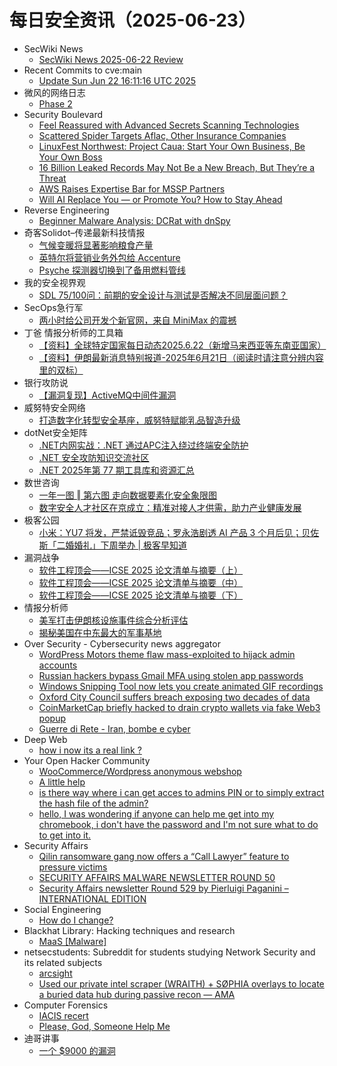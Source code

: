 # 每日安全资讯（2025-06-23）

- SecWiki News
  - [SecWiki News 2025-06-22 Review](http://www.sec-wiki.com/?2025-06-22)
- Recent Commits to cve:main
  - [Update Sun Jun 22 16:11:16 UTC 2025](https://github.com/trickest/cve/commit/7f8234453bf35c1191958442ca6f4c1010052c3b)
- 微风的网络日志
  - [Phase 2](http://leybreeze.com/blog/?p=220174)
- Security Boulevard
  - [Feel Reassured with Advanced Secrets Scanning Technologies](https://securityboulevard.com/2025/06/feel-reassured-with-advanced-secrets-scanning-technologies/?utm_source=rss&utm_medium=rss&utm_campaign=feel-reassured-with-advanced-secrets-scanning-technologies)
  - [Scattered Spider Targets Aflac, Other Insurance Companies](https://securityboulevard.com/2025/06/scattered-spider-targets-aflac-other-insurance-companies/?utm_source=rss&utm_medium=rss&utm_campaign=scattered-spider-targets-aflac-other-insurance-companies)
  - [LinuxFest Northwest: Project Caua: Start Your Own Business, Be Your Own Boss](https://securityboulevard.com/2025/06/linuxfest-northwest-project-caua-start-your-own-business-be-your-own-boss/?utm_source=rss&utm_medium=rss&utm_campaign=linuxfest-northwest-project-caua-start-your-own-business-be-your-own-boss)
  - [16 Billion Leaked Records May Not Be a New Breach, But They’re a Threat](https://securityboulevard.com/2025/06/16-billion-leaked-records-may-not-be-a-new-breach-but-theyre-a-threat/?utm_source=rss&utm_medium=rss&utm_campaign=16-billion-leaked-records-may-not-be-a-new-breach-but-theyre-a-threat)
  - [AWS Raises Expertise Bar for MSSP Partners](https://securityboulevard.com/2025/06/aws-raises-expertise-bar-for-mssp-partners/?utm_source=rss&utm_medium=rss&utm_campaign=aws-raises-expertise-bar-for-mssp-partners)
  - [Will AI Replace You — or Promote You? How to Stay Ahead](https://securityboulevard.com/2025/06/will-ai-replace-you-or-promote-you-how-to-stay-ahead/?utm_source=rss&utm_medium=rss&utm_campaign=will-ai-replace-you-or-promote-you-how-to-stay-ahead)
- Reverse Engineering
  - [Beginner Malware Analysis: DCRat with dnSpy](https://www.reddit.com/r/ReverseEngineering/comments/1lho03f/beginner_malware_analysis_dcrat_with_dnspy/)
- 奇客Solidot–传递最新科技情报
  - [气候变暖将显著影响粮食产量](https://www.solidot.org/story?sid=81619)
  - [英特尔将营销业务外包给 Accenture](https://www.solidot.org/story?sid=81618)
  - [Psyche 探测器切换到了备用燃料管线](https://www.solidot.org/story?sid=81617)
- 我的安全视界观
  - [SDL 75/100问：前期的安全设计与测试是否解决不同层面问题？](https://mp.weixin.qq.com/s?__biz=MzI3Njk2OTIzOQ==&mid=2247486895&idx=1&sn=9a04a446bbe2595d96055ac7a0df688e)
- SecOps急行军
  - [两小时给公司开发个新官网，来自 MiniMax 的震撼](https://mp.weixin.qq.com/s?__biz=MjM5Mjc5MDQ3NA==&mid=2652056375&idx=1&sn=fba2e3a305fcb2d4f6dae1c93911f47b)
- 丁爸 情报分析师的工具箱
  - [【资料】全球特定国家每日动态2025.6.22（新增马来西亚等东南亚国家）](https://mp.weixin.qq.com/s?__biz=MzI2MTE0NTE3Mw==&mid=2651150825&idx=1&sn=3bc3186c61840f050220fce6f15b807a)
  - [【资料】伊朗最新消息特别报道-2025年6月21日（阅读时请注意分辨内容里的双标）](https://mp.weixin.qq.com/s?__biz=MzI2MTE0NTE3Mw==&mid=2651150825&idx=2&sn=87ba10f82cb560a98b409f7ab9c5a98d)
- 银行攻防说
  - [【漏洞复现】ActiveMQ中间件漏洞](https://mp.weixin.qq.com/s?__biz=MzI5NTQ5MTAzMA==&mid=2247484465&idx=1&sn=d7f9a4567cfd52ae2a3cd15067b1838c)
- 威努特安全网络
  - [打造数字化转型安全基座，威努特赋能乳品智造升级](https://mp.weixin.qq.com/s?__biz=MzAwNTgyODU3NQ==&mid=2651133669&idx=1&sn=d5d8b13efd8deeff85eac6da181d6a87)
- dotNet安全矩阵
  - [.NET内网实战：.NET 通过APC注入绕过终端安全防护](https://mp.weixin.qq.com/s?__biz=MzUyOTc3NTQ5MA==&mid=2247499931&idx=1&sn=9dd288e4b9d923b589cf0584bdc4d857)
  - [.NET 安全攻防知识交流社区](https://mp.weixin.qq.com/s?__biz=MzUyOTc3NTQ5MA==&mid=2247499931&idx=2&sn=faadb2416e504c5b2b4d88539ed4853a)
  - [.NET 2025年第 77 期工具库和资源汇总](https://mp.weixin.qq.com/s?__biz=MzUyOTc3NTQ5MA==&mid=2247499931&idx=3&sn=052dce540f0f8f926ec0b81041929afc)
- 数世咨询
  - [一年一图 ‖ 第六图 走向数据要素化安全象限图](https://mp.weixin.qq.com/s?__biz=MzkxNzA3MTgyNg==&mid=2247539231&idx=1&sn=039b8cb1018dab7f4ae68115fb45e54f)
  - [数字安全人才社区在京成立：精准对接人才供需，助力产业健康发展](https://mp.weixin.qq.com/s?__biz=MzkxNzA3MTgyNg==&mid=2247539231&idx=2&sn=b51b6d30bcc2bdde4b71324457826970)
- 极客公园
  - [小米：YU7 将发，严禁诋毁竞品；罗永浩剧透 AI 产品 3 个月后见；贝佐斯「二婚婚礼」下周举办 | 极客早知道](https://mp.weixin.qq.com/s?__biz=MTMwNDMwODQ0MQ==&mid=2653081534&idx=1&sn=56131300c49f32e1bb1fb6a424b04807)
- 漏洞战争
  - [软件工程顶会——ICSE 2025 论文清单与摘要（上）](https://mp.weixin.qq.com/s?__biz=MzU0MzgzNTU0Mw==&mid=2247485981&idx=1&sn=f049b3766fbc37a1dce9141cd6377cd4)
  - [软件工程顶会——ICSE 2025 论文清单与摘要（中）](https://mp.weixin.qq.com/s?__biz=MzU0MzgzNTU0Mw==&mid=2247485981&idx=2&sn=dde58306f0db01312972ec31b0cf3bc7)
  - [软件工程顶会——ICSE 2025 论文清单与摘要（下）](https://mp.weixin.qq.com/s?__biz=MzU0MzgzNTU0Mw==&mid=2247485981&idx=3&sn=30bf121a99a6e65bb1ad6d96aff2a134)
- 情报分析师
  - [美军打击伊朗核设施事件综合分析评估](https://mp.weixin.qq.com/s?__biz=MzA3Mjc1MTkwOA==&mid=2650561473&idx=1&sn=9cda1798c19aad269b48c7b24bb82f9c)
  - [揭秘美国在中东最大的军事基地](https://mp.weixin.qq.com/s?__biz=MzA3Mjc1MTkwOA==&mid=2650561473&idx=2&sn=83f2065b7c4a4f271b48d1b36c10064e)
- Over Security - Cybersecurity news aggregator
  - [WordPress Motors theme flaw mass-exploited to hijack admin accounts](https://www.bleepingcomputer.com/news/security/wordpress-motors-theme-flaw-mass-exploited-to-hijack-admin-accounts/)
  - [Russian hackers bypass Gmail MFA using stolen app passwords](https://www.bleepingcomputer.com/news/security/russian-hackers-bypass-gmail-mfa-using-stolen-app-passwords/)
  - [Windows Snipping Tool now lets you create animated GIF recordings](https://www.bleepingcomputer.com/news/microsoft/windows-snipping-tool-now-lets-you-create-animated-gif-recordings/)
  - [Oxford City Council suffers breach exposing two decades of data](https://www.bleepingcomputer.com/news/security/oxford-city-council-suffers-breach-exposing-two-decades-of-data/)
  - [CoinMarketCap briefly hacked to drain crypto wallets via fake Web3 popup](https://www.bleepingcomputer.com/news/security/coinmarketcap-briefly-hacked-to-drain-crypto-wallets-via-fake-web3-popup/)
  - [Guerre di Rete - Iran, bombe e cyber](https://guerredirete.substack.com/p/guerre-di-rete-iran-bombe-e-cyber)
- Deep Web
  - [how i now its a real link ?](https://www.reddit.com/r/deepweb/comments/1lhnhl9/how_i_now_its_a_real_link/)
- Your Open Hacker Community
  - [WooCommerce/Wordpress anonymous webshop](https://www.reddit.com/r/HowToHack/comments/1lhmh8d/woocommercewordpress_anonymous_webshop/)
  - [A little help](https://www.reddit.com/r/HowToHack/comments/1lhcp5g/a_little_help/)
  - [is there way where i can get acces to admins PIN or to simply extract the hash file of the admin?](https://www.reddit.com/r/HowToHack/comments/1lhhv3f/is_there_way_where_i_can_get_acces_to_admins_pin/)
  - [hello, I was wondering if anyone can help me get into my chromebook, i don't have the password and I'm not sure what to do to get into it.](https://www.reddit.com/r/HowToHack/comments/1lham5g/hello_i_was_wondering_if_anyone_can_help_me_get/)
- Security Affairs
  - [Qilin ransomware gang now offers a “Call Lawyer” feature to pressure victims](https://securityaffairs.com/179205/breaking-news/qilin-ransomware-gang-now-offers-a-call-lawyer-feature.html)
  - [SECURITY AFFAIRS MALWARE NEWSLETTER ROUND 50](https://securityaffairs.com/179215/breaking-news/security-affairs-malware-newsletter-round-50.html)
  - [Security Affairs newsletter Round 529 by Pierluigi Paganini – INTERNATIONAL EDITION](https://securityaffairs.com/179208/breaking-news/security-affairs-newsletter-round-529-by-pierluigi-paganini-international-edition.html)
- Social Engineering
  - [How do I change?](https://www.reddit.com/r/SocialEngineering/comments/1lhtjwp/how_do_i_change/)
- Blackhat Library: Hacking techniques and research
  - [MaaS [Malware]](https://www.reddit.com/r/blackhat/comments/1lhpo7i/maas_malware/)
- netsecstudents: Subreddit for students studying Network Security and its related subjects
  - [arcsight](https://www.reddit.com/r/netsecstudents/comments/1lhfx3c/arcsight/)
  - [Used our private intel scraper (WRAITH) + SØPHIA overlays to locate a buried data hub during passive recon — AMA](https://www.reddit.com/r/netsecstudents/comments/1lhda6t/used_our_private_intel_scraper_wraith_søphia/)
- Computer Forensics
  - [IACIS recert](https://www.reddit.com/r/computerforensics/comments/1lhy71e/iacis_recert/)
  - [Please, God, Someone Help Me](https://www.reddit.com/r/computerforensics/comments/1lhfka1/please_god_someone_help_me/)
- 迪哥讲事
  - [一个 $9000 的漏洞](https://mp.weixin.qq.com/s?__biz=MzIzMTIzNTM0MA==&mid=2247497759&idx=1&sn=76d5def436c5e13a8d11a9514cce189b)
